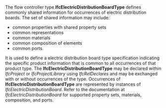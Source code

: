 The flow controller type **IfcElectricDistributionBoardType** defines commonly shared information for occurrences of electric distribution boards. The set of shared information may include:

* common properties with shared property sets
* common representations
* common materials
* common composition of elements
* common ports

It is used to define a electric distribution board type specification indicating the specific product information that is common to all occurrences of that product type. The **IfcElectricDistributionBoardType** may be declared within _IfcProject_ or _IfcProjectLibrary_ using _IfcRelDeclares_ and may be exchanged with or without occurrences of the type. Occurrences of **IfcElectricDistributionBoardType** are represented by instances of _IfcElectricDistributionBoard_. Refer to the documentation at _IfcElectricDistributionBoard_ for supported property sets, materials, composition, and ports.

